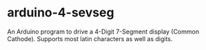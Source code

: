 # arduino-4-sevseg
An Arduino program to drive a 4-Digit 7-Segment display (Common Cathode). Supports most latin characters as well as digits. 
